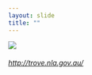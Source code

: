 ```yaml
---
layout: slide
title: ""
---
```




<section>
<a class="stretch" href="http://trove.nla.gov.au/"><img class="rotate-right" src="{{ site.baseurl }}/assets/images/trove.png"></a>
<h6 class="rotate-right"><a class="external" href="http://trove.nla.gov.au/">http://trove.nla.gov.au/</a></h6>
</section>